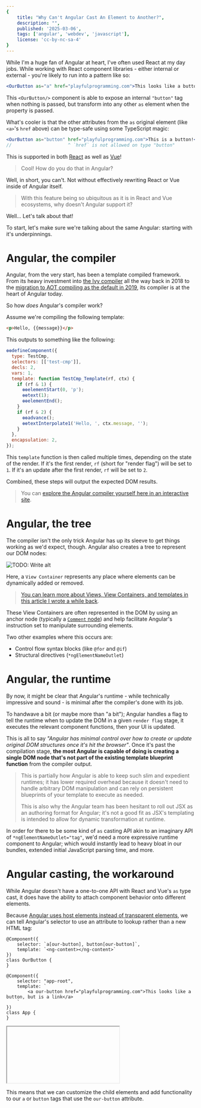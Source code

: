 ```yaml
---
{
	title: "Why Can't Angular Cast An Element to Another?",
	description: "",
	published: '2025-03-06',
	tags: ['angular', 'webdev', 'javascript'],
	license: 'cc-by-nc-sa-4'
}
---
```


While I'm a huge fan of Angular at heart, I've often used React at my day jobs.  While working with React component libraries - either internal or external - you're likely to run into a pattern like so:

```jsx
<OurButton as="a" href="playfulprogramming.com">This looks like a button, but is a link</OurButton>
```

This `<OurButton/>` component is able to expose an internal `"button"` tag when nothing is passed, but transform into any other `as` element when the property is passed.

What's cooler is that the other attributes from the `as` original element (like `<a>`'s `href` above) can be type-safe using some TypeScript magic:

```jsx
<OurButton as="button" href="playfulprogramming.com">This is a button!</OurButton>
//                     ^ `href` is not allowed on type "button"
```

This is supported in both [React](/posts/react-as-prop) as well as [Vue](/posts/vue-as-prop)!

> Cool! How do you do that in Angular?

Well, in short, you can't. Not without effectively rewriting React or Vue inside of Angular itself.

> With this feature being so ubiquitous as it is in React and Vue ecosystems, why doesn't Angular support it?

Well... Let's talk about that!

To start, let's make sure we're talking about the same Angular: starting with it's underpinnings.

# Angular, the compiler

Angular, from the very start, has been a template compiled framework. From its heavy investment into [the Ivy compiler](https://blog.angular.dev/a-plan-for-version-8-0-and-ivy-b3318dfc19f7?gi=50ff09ebda89) all the way back in 2018 to the [migration to AOT compiling as the default in 2019](https://angular.dev/tools/cli/aot-compiler#choosing-a-compiler), its compiler is at the heart of Angular today.

So how _does_ Angular's compiler work?

Assume we're compiling the following template:

```html
<p>Hello, {{message}}</p>
```

This outputs to something like the following:

```javascript
ɵɵdefineComponent({
  type: TestCmp,
  selectors: [['test-cmp']],
  decls: 2,
  vars: 1,
  template: function TestCmp_Template(rf, ctx) {
    if (rf & 1) {
      ɵɵelementStart(0, 'p');
      ɵɵtext(1);
      ɵɵelementEnd();
    }
    if (rf & 2) {
      ɵɵadvance();
      ɵɵtextInterpolate1('Hello, ', ctx.message, '');
    }
  },
  encapsulation: 2,
});
```

This `template` function is then called multiple times, depending on the state of the render. If it's the first render, `rf` (short for "render flag") will be set to `1`. If it's an update after the first render, `rf` will be set to `2`.

Combined, these steps will output the expected DOM results.

> You can [explore the Angular compiler yourself here in an interactive site](https://jeanmeche.github.io/angular-compiler-output/).

# Angular, the tree

The compiler isn't the only trick Angular has up its sleeve to get things working as we'd expect, though. Angular also creates a tree to represent our DOM nodes:

![TODO: Write alt](../../collections/angular-internals/posts/angular-templates-start-to-source/hierarchy_tree_example.svg)

Here, a `View Container` represents any place where elements can be dynamically added or removed.

> [You can learn more about Views, View Containers, and templates in this article I wrote a while back](https://playfulprogramming.com/posts/angular-templates-start-to-source).

These View Containers are often represented in the DOM by using an anchor node (typically a [`Comment` node](https://developer.mozilla.org/en-US/docs/Web/API/Comment)) and help facilitate Angular's instruction set to manipulate surrounding elements.

Two other examples where this occurs are:

- Control flow syntax blocks (like `@for` and `@if`)
- Structural directives (`*ngElementNameOutlet`)

# Angular, the runtime

By now, it might be clear that Angular's runtime - while technically impressive and sound - is minimal after the compiler's done with its job.

To handwave a bit (or maybe more than "a bit"); Angular handles a flag to tell the runtime when to update the DOM in a given `render flag` stage, it executes the relevant component functions, then your UI is updated.

This is all to say _"Angular has minimal control over how to create or update original DOM structures once it's hit the browser"_. Once it's past the compilation stage, **the most Angular is capable of doing is creating a single DOM node that's not part of the existing template blueprint function** from the compiler output.

> This is partially how Angular is able to keep such slim and expedient runtimes; it has lower required overhead because it doesn't need to handle arbitrary DOM manipulation and can rely on persistent blueprints of your template to execute as needed.
>
> This is also why the Angular team has been hesitant to roll out JSX as an authoring format for Angular; it's not a good fit as JSX's templating is intended to allow for dynamic transformation at runtime.

In order for there to be some kind of `as` casting API akin to an imaginary API of `*ngElementNameOutlet="tag"`, we'd need a more expressive runtime component to Angular; which would instantly lead to heavy bloat in our bundles, extended initial JavaScript parsing time, and more.

# Angular casting, the workaround

While Angular doesn't have a one-to-one API with React and Vue's `as` type cast, it does have the ability to attach component behavior onto different elements.

Because [Angular uses host elements instead of transparent elements](https://playfulprogramming.com/posts/angular-templates-dont-work-how-you-think), we can tell Angular's selector to use an attribute to lookup rather than a new HTML tag:

```angular-ts
@Component({
	selector: `a[our-button], button[our-button]`,
	template: `<ng-content></ng-content>`
})
class OurButton {
}

@Component({
	selector: "app-root",
	template: `
		<a our-button href="playfulprogramming.com">This looks like a button, but is a link</a>
	`
})
class App {
}
```

<iframe data-frame-title="Attribute Selector - StackBlitz" src="pfp-code:./attribute-selector-1?template=node&embed=1&file=src%2Fmain.ts"></iframe>

This means that we can customize the child elements and add functionality to our `a` or `button` tags that use the `our-button` attribute.
